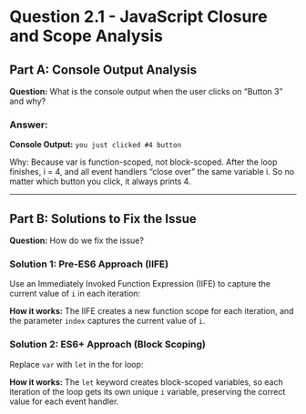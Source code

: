# Question 2.1 - JavaScript Closure and Scope Analysis

## Part A: Console Output Analysis

**Question:** What is the console output when the user clicks on “Button 3” and why?

### Answer:

**Console Output:** `you just clicked #4 button`

Why: Because var is function-scoped, not block-scoped. After the loop finishes, i = 4, and all event handlers “close over” the same variable i. So no matter which button you click, it always prints 4.

---

## Part B: Solutions to Fix the Issue

**Question:** How do we fix the issue?

### Solution 1: Pre-ES6 Approach (IIFE)

Use an Immediately Invoked Function Expression (IIFE) to capture the current value of `i` in each iteration:

**How it works:** The IIFE creates a new function scope for each iteration, and the parameter `index` captures the current value of `i`.

### Solution 2: ES6+ Approach (Block Scoping)

Replace `var` with `let` in the for loop:

**How it works:** The `let` keyword creates block-scoped variables, so each iteration of the loop gets its own unique `i` variable, preserving the correct value for each event handler.
